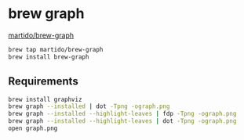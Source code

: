 # brew graph

[martido/brew-graph](https://github.com/martido/brew-graph)

```bash
brew tap martido/brew-graph
brew install brew-graph
```

## Requirements

```bash
brew install graphviz
brew graph --installed | dot -Tpng -ograph.png
brew graph --installed --highlight-leaves | fdp -Tpng -ograph.png
brew graph --installed --highlight-leaves | dot -Tpng -ograph.png
open graph.png
```
